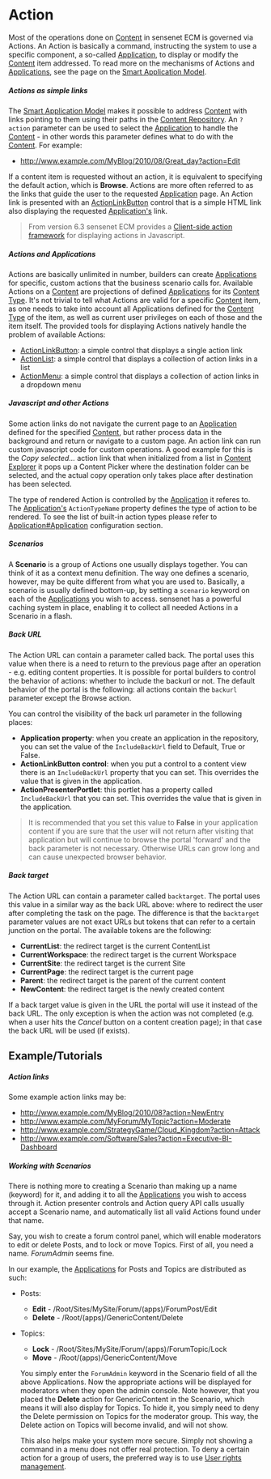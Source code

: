 # Action

Most of the operations done on [Content](content.md) in sensenet ECM is governed via Actions. An Action is basically a command, instructing the system to use a specific component, a so-called [Application](application.md), to display or modify the [Content](content.md) item addressed. To read more on the mechanisms of Actions and [Applications](application.md), see the page on the [Smart Application Model](smart-application-model.md).

##### Actions as simple links

The [Smart Application Model](smart-application-model.md) makes it possible to address [Content](content.md) with links pointing to them using their paths in the [Content Repository](content-repository.md). An `?action` parameter can be used to select the [Application](application.md) to handle the [Content](content.md) - in other words this parameter defines what to do with the [Content](content.md). For example:

- http://www.example.com/MyBlog/2010/08/Great_day?action=Edit

If a content item is requested without an action, it is equivalent to specifying the default action, which is **Browse**. Actions are more often referred to as the links that guide the user to the requested [Application](application.md) page. An Action link is presented with an [ActionLinkButton](actionlinkbutton.md) control that is a simple HTML link also displaying the requested [Application's](application.md) link.

> From version 6.3 sensenet ECM provides a [Client-side action framework](client-side-action-framework,md) for displaying actions in Javascript.

##### Actions and Applications

Actions are basically unlimited in number, builders can create [Applications](application.md) for specific, custom actions that the business scenario calls for. Available Actions on a [Content](content.md) are projections of defined [Applications](application.md) for its [Content Type](content-type.md). It's not trivial to tell what Actions are valid for a specific [Content](content.md) item, as one needs to take into account all Applications defined for the [Content Type](content-type.md) of the item, as well as current user privileges on each of those and the item itself. The provided tools for displaying Actions natively handle the problem of available Actions:

- [ActionLinkButton](actionlinkbutton.md): a simple control that displays a single action link
- [ActionList](actionlist.md): a simple control that displays a collection of action links in a list
- [ActionMenu](actionmenu.md): a simple control that displays a collection of action links in a dropdown menu

##### Javascript and other Actions

Some action links do not navigate the current page to an [Application](application.md) defined for the specified [Content](content.md), but rather process data in the background and return or navigate to a custom page. An action link can run custom javascript code for custom operations. A good example for this is the _Copy selected..._ action link that when initialized from a list in [Content Explorer](content-explorer.md) it pops up a Content Picker where the destination folder can be selected, and the actual copy operation only takes place after destination has been selected.

The type of rendered Action is controlled by the [Application](application.md) it referes to. The [Application's](application.md) `ActionTypeName` property defines the type of action to be rendered. To see the list of built-in action types please refer to [Application#Application](application.md#Application) configuration section.

##### Scenarios

A **Scenario** is a group of Actions one usually displays together. You can think of it as a context menu definition. The way one defines a scenario, however, may be quite different from what you are used to. Basically, a scenario is usually defined bottom-up, by setting a `scenario` keyword on each of the [Applications](application.md) you wish to access. sensenet has a powerful caching system in place, enabling it to collect all needed Actions in a Scenario in a flash.

##### Back URL

The Action URL can contain a parameter called back. The portal uses this value when there is a need to return to the previous page after an operation - e.g. editing content properties. It is possible for portal builders to control the behavior of actions: whether to include the backurl or not. The default behavior of the portal is the following: all actions contain the `backurl` parameter except the Browse action.

You can control the visibility of the back url parameter in the following places:

- **Application property**: when you create an application in the repository, you can set the value of the `IncludeBackUrl` field to Default, True or False.
- **ActionLinkButton control**: when you put a control to a content view there is an `IncludeBackUrl` property that you can set. This overrides the value that is given in the application.
- **ActionPresenterPortlet**: this portlet has a property called `IncludeBackUrl` that you can set. This overrides the value that is given in the application.

> It is recommended that you set this value to **False** in your application content if you are sure that the user will not return after visiting that application but will continue to browse the portal 'forward' and the back parameter is not necessary. Otherwise URLs can grow long and can cause unexpected browser behavior.

##### Back target

The Action URL can contain a parameter called `backtarget`. The portal uses this value in a similar way as the back URL above: where to redirect the user after completing the task on the page. The difference is that the `backtarget` parameter values are not exact URLs but tokens that can refer to a certain junction on the portal. The available tokens are the following:

- **CurrentList**: the redirect target is the current ContentList
- **CurrentWorkspace**: the redirect target is the current Workspace
- **CurrentSite**: the redirect target is the current Site
- **CurrentPage**: the redirect target is the current page
- **Parent**: the redirect target is the parent of the current content
- **NewContent**: the redirect target is the newly created content

If a back target value is given in the URL the portal will use it instead of the back URL. The only exception is when the action was not completed (e.g. when a user hits the _Cancel_ button on a content creation page); in that case the back URL will be used (if exists).

## Example/Tutorials

##### Action links

Some example action links may be:

- http://www.example.com/MyBlog/2010/08?action=NewEntry
- http://www.example.com/MyForum/MyTopic?action=Moderate
- http://www.example.com/StrategyGame/Cloud_Kingdom?action=Attack
- http://www.example.com/Software/Sales?action=Executive-BI-Dashboard

##### Working with Scenarios

There is nothing more to creating a Scenario than making up a name (keyword) for it, and adding it to all the [Applications](application.md) you wish to access through it. Action presenter controls and Action query API calls usually accept a Scenario name, and automatically list all valid Actions found under that name.

Say, you wish to create a forum control panel, which will enable moderators to edit or delete Posts, and to lock or move Topics. First of all, you need a name. _ForumAdmin_ seems fine.

In our example, the [Applications](application.md) for Posts and Topics are distributed as such:

- Posts:
  - **Edit** - /Root/Sites/MySite/Forum/(apps)/ForumPost/Edit
  - **Delete** - /Root/(apps)/GenericContent/Delete
- Topics:
  - **Lock** - /Root/Sites/MySite/Forum/(apps)/ForumTopic/Lock
  - **Move** - /Root/(apps)/GenericContent/Move

  You simply enter the `ForumAdmin` keyword in the Scenario field of all the above Applications. Now the appropriate actions will be displayed for moderators when they open the admin console. Note however, that you placed the **Delete** action for GenericContent in the Scenario, which means it will also display for Topics. To hide it, you simply need to deny the Delete permission on Topics for the moderator group. This way, the Delete action on Topics will become invalid, and will not show.

  This also helps make your system more secure. Simply not showing a command in a menu does not offer real protection. To deny a certain action for a group of users, the preferred way is to use [User rights management](user-rights-management.md).